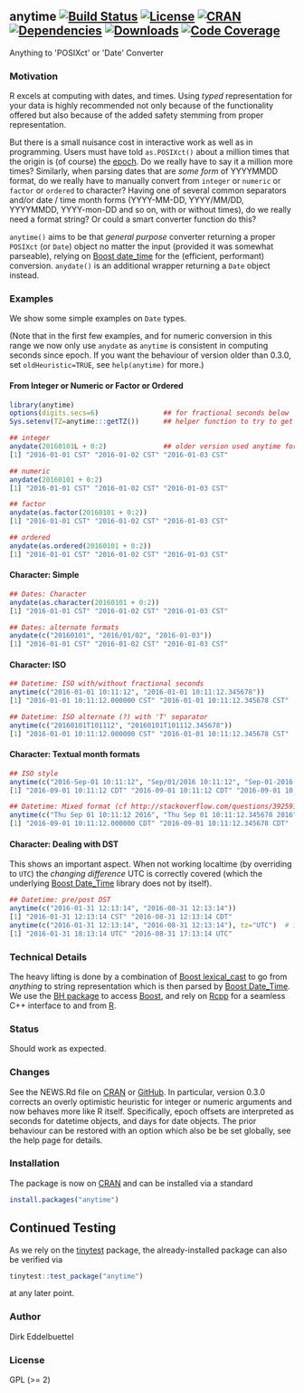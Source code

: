 ## anytime [![Build Status](https://travis-ci.org/eddelbuettel/anytime.svg)](https://travis-ci.org/eddelbuettel/anytime) [![License](https://eddelbuettel.github.io/badges/GPL2+.svg)](http://www.gnu.org/licenses/gpl-2.0.html) [![CRAN](http://www.r-pkg.org/badges/version/anytime)](https://cran.r-project.org/package=anytime)  [![Dependencies](https://tinyverse.netlify.com/badge/anytime)](https://cran.r-project.org/package=anytime) [![Downloads](http://cranlogs.r-pkg.org/badges/anytime?color=brightgreen)](http://www.r-pkg.org/pkg/anytime) [![Code Coverage](https://codecov.io/gh/eddelbuettel/anytime/graph/badge.svg)](https://codecov.io/gh/eddelbuettel/anytime)

Anything to 'POSIXct' or 'Date' Converter

### Motivation

R excels at computing with dates, and times.  Using _typed_ representation for your data is highly
recommended not only because of the functionality offered but also because of the added safety
stemming from proper representation.

But there is a small nuisance cost in interactive work as well as in programming. Users must have
told `as.POSIXct()` about a million times that the origin is (of course) the
[epoch](https://en.wikipedia.org/wiki/Unix_time). Do we really have to say it a million more times?
Similarly, when parsing dates that are _some form_ of YYYYMMDD format, do we really have to manually
convert from `integer` or `numeric` or `factor` or `ordered` to character? Having one of several
common separators and/or date / time month forms (YYYY-MM-DD, YYYY/MM/DD, YYYYMMDD, YYYY-mon-DD and
so on, with or without times), do we really need a format string? Or could a smart converter
function do this?

`anytime()` aims to be that _general purpose_ converter returning a proper `POSIXct` (or `Date`)
object no matter the input (provided it was somewhat parseable), relying on
[Boost date_time](http://www.boost.org/doc/libs/1_61_0/doc/html/date_time.html) for the (efficient,
performant) conversion. `anydate()` is an additional wrapper returning a `Date` object instead.

### Examples

We show some simple examples on `Date` types. 

(Note that in the first few examples, and for numeric conversion in this range we now 
only use `anydate` as `anytime` is consistent in computing seconds since epoch. If you want the 
behaviour of version older than 0.3.0, set `oldHeuristic=TRUE`, see `help(anytime)` for more.)

#### From Integer or Numeric or Factor or Ordered

```r
library(anytime)
options(digits.secs=6)                ## for fractional seconds below
Sys.setenv(TZ=anytime:::getTZ())      ## helper function to try to get TZ

## integer
anydate(20160101L + 0:2)              ## older version used anytime for this too
[1] "2016-01-01 CST" "2016-01-02 CST" "2016-01-03 CST"

## numeric
anydate(20160101 + 0:2)
[1] "2016-01-01 CST" "2016-01-02 CST" "2016-01-03 CST"

## factor
anydate(as.factor(20160101 + 0:2))
[1] "2016-01-01 CST" "2016-01-02 CST" "2016-01-03 CST"

## ordered
anydate(as.ordered(20160101 + 0:2))
[1] "2016-01-01 CST" "2016-01-02 CST" "2016-01-03 CST"
```

#### Character: Simple

```r
## Dates: Character
anydate(as.character(20160101 + 0:2))
[1] "2016-01-01 CST" "2016-01-02 CST" "2016-01-03 CST"

## Dates: alternate formats
anydate(c("20160101", "2016/01/02", "2016-01-03"))
[1] "2016-01-01 CST" "2016-01-02 CST" "2016-01-03 CST"
```

#### Character: ISO

```r
## Datetime: ISO with/without fractional seconds
anytime(c("2016-01-01 10:11:12", "2016-01-01 10:11:12.345678"))
[1] "2016-01-01 10:11:12.000000 CST" "2016-01-01 10:11:12.345678 CST"

## Datetime: ISO alternate (?) with 'T' separator
anytime(c("20160101T101112", "20160101T101112.345678"))
[1] "2016-01-01 10:11:12.000000 CST" "2016-01-01 10:11:12.345678 CST"
```

#### Character: Textual month formats

```r
## ISO style
anytime(c("2016-Sep-01 10:11:12", "Sep/01/2016 10:11:12", "Sep-01-2016 10:11:12"))
[1] "2016-09-01 10:11:12 CDT" "2016-09-01 10:11:12 CDT" "2016-09-01 10:11:12 CDT"

## Datetime: Mixed format (cf http://stackoverflow.com/questions/39259184)
anytime(c("Thu Sep 01 10:11:12 2016", "Thu Sep 01 10:11:12.345678 2016"))
[1] "2016-09-01 10:11:12.000000 CDT" "2016-09-01 10:11:12.345678 CDT"
```


#### Character: Dealing with DST

This shows an important aspect. When not working localtime (by overriding to `UTC`) the _changing
difference_ UTC is correctly covered (which the underlying
[Boost Date_Time](http://www.boost.org/doc/libs/1_61_0/doc/html/date_time.html) library does not by
itself).


```r
## Datetime: pre/post DST
anytime(c("2016-01-31 12:13:14", "2016-08-31 12:13:14"))
[1] "2016-01-31 12:13:14 CST" "2016-08-31 12:13:14 CDT"
anytime(c("2016-01-31 12:13:14", "2016-08-31 12:13:14"), tz="UTC")  # important: catches change
[1] "2016-01-31 18:13:14 UTC" "2016-08-31 17:13:14 UTC"
```

### Technical Details

The heavy lifting is done by a combination of
[Boost lexical_cast](http://www.boost.org/doc/libs/1_61_0/doc/html/boost_lexical_cast.html) to go
from _anything_ to string representation which is then parsed by
[Boost Date_Time](http://www.boost.org/doc/libs/1_61_0/doc/html/date_time.html).  We use the
[BH package](http://dirk.eddelbuettel.com/code/bh.html) to access [Boost](http://www.boost.org), and
rely on [Rcpp](http://dirk.eddelbuettel.com/code/rcpp.html) for a seamless C++ interface to and from
[R](https://www.r-project.org).

### Status

Should work as expected.

### Changes

See the NEWS.Rd file on [CRAN](https://cran.r-project.org/package=anytime/news.html) or
[GitHub](https://github.com/eddelbuettel/anytime/blob/master/inst/NEWS.Rd).  In particular, version 0.3.0 corrects
an overly optimistic heuristic for integer or numeric arguments and now behaves more like R itself. Specifically,
epoch offsets are interpreted as seconds for datetime objects, and days for date objects.  The prior behaviour can
be restored with an option which also be be set globally, see the help page for details.

### Installation

The package is now on [CRAN](https://cran.r-project.org) and can be installed
via a standard

```r
install.packages("anytime")
```

## Continued Testing

As we rely on the [tinytest](https://cran.r-project.org/package=tinytest) package, the
already-installed package can also be verified via

```r
tinytest::test_package("anytime")
```

at any later point.

### Author

Dirk Eddelbuettel

### License

GPL (>= 2)
